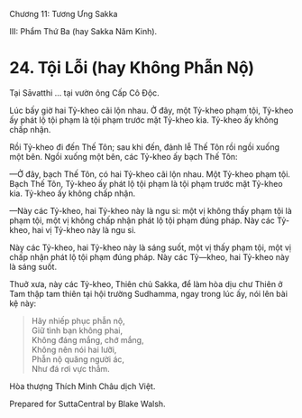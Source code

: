  

Chương 11: Tương Ưng Sakka

III: Phẩm Thứ Ba (hay Sakka Năm Kinh).

# 24\. Tội Lỗi (hay Không Phẫn Nộ)

Tại Sāvatthi … tại vườn ông Cấp Cô Ðộc.

Lúc bấy giờ hai Tỷ-kheo cãi lộn nhau. Ở đây, một Tỷ-kheo phạm tội, Tỷ-kheo ấy phát lộ tội phạm là tội phạm trước mặt Tỷ-kheo kia. Tỷ-kheo ấy không chấp nhận.

Rồi Tỷ-kheo đi đến Thế Tôn; sau khi đến, đảnh lễ Thế Tôn rồi ngồi xuống một bên. Ngồi xuống một bên, các Tỷ-kheo ấy bạch Thế Tôn:

—Ở đây, bạch Thế Tôn, có hai Tỷ-kheo cãi lộn nhau. Một Tỷ-kheo phạm tội. Bạch Thế Tôn, Tỷ-kheo ấy phát lộ tội phạm là tội phạm trước mặt Tỷ-kheo kia. Tỷ-kheo ấy không chấp nhận.

—Này các Tỷ-kheo, hai Tỷ-kheo này là ngu si: một vị không thấy phạm tội là phạm tội, một vị không chấp nhận phát lộ tội phạm đúng pháp. Này các Tỷ-kheo, hai vị Tỷ-kheo này là ngu si.

Này các Tỷ-kheo, hai Tỷ-kheo này là sáng suốt, một vị thấy phạm tội, một vị chấp nhận phát lộ tội phạm đúng pháp. Này các Tỷ—kheo, hai Tỷ-kheo này là sáng suốt.

Thuở xưa, này các Tỷ-kheo, Thiên chủ Sakka, để làm hòa dịu chư Thiên ở Tam thập tam thiên tại hội trường Sudhamma, ngay trong lúc ấy, nói lên bài kệ này:

> Hãy nhiếp phục phẫn nộ,  
> Giữ tình bạn không phai,  
> Không đáng mắng, chớ mắng,  
> Không nên nói hai lưỡi,  
> Phẫn nộ quăng người ác,  
> Như đá rơi vực thẳm.

Hòa thượng Thích Minh Châu dịch Việt.

Prepared for SuttaCentral by Blake Walsh.